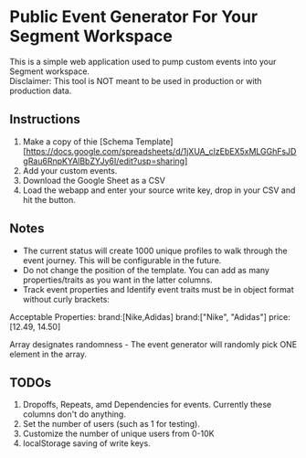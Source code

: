 # Public Event Generator For Your Segment Workspace

This is a simple web application used to pump custom events into your Segment workspace.  
Disclaimer:  This tool is NOT meant to be used in production or with production data. 

## Instructions
1. Make a copy of thie [Schema Template][https://docs.google.com/spreadsheets/d/1jXUA_clzEbEX5xMLGGhFsJDgRau6RnpKYAlBbZYJy6I/edit?usp=sharing]
2. Add your custom events. 
3. Download the Google Sheet as a CSV
4. Load the webapp and enter your source write key, drop in your CSV and hit the button. 

## Notes
- The current status will create 1000 unique profiles to walk through the event journey.  This will be configurable in the future. 
- Do not change the position of the template.  You can add as many properties/traits as you want in the latter columns. 
- Track event properties and Identify event traits must be in object format without curly brackets:  

Acceptable Properties:
brand:[Nike,Adidas]
brand:["Nike", "Adidas"]
price:[12.49, 14.50]

Array designates randomness - The event generator will randomly pick ONE element in the array. 

## TODOs
1. Dropoffs, Repeats, amd Dependencies for events.  Currently these columns don't do anything.
2. Set the number of users (such as 1 for testing).
3. Customize the number of unique users from 0-10K
4. localStorage saving of write keys. 